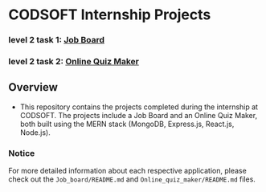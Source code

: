 # CODSOFT Internship Projects

### level 2 task 1: [Job Board](https://jobify-taskno.netlify.app)
### level 2 task 2: [Online Quiz Maker](https://quizit-taskno.netlify.app)

## Overview

- This repository contains the projects completed during the internship at CODSOFT. The projects include a Job Board and an Online Quiz Maker, both built using the MERN stack (MongoDB, Express.js, React.js, Node.js).

### Notice

For more detailed information about each respective application, please check out the `Job_board/README.md` and `Online_quiz_maker/README.md` files.
